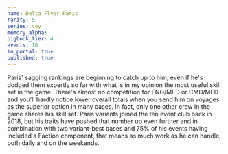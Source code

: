 ```yaml
---
name: Delta Flyer Paris
rarity: 5
series: voy
memory_alpha:
bigbook_tier: 4
events: 16
in_portal: true
published: true
---
```


Paris' sagging rankings are beginning to catch up to him, even if he's dodged them expertly so far with what is in my opinion the most useful skill set in the game. There's almost no competition for ENG/MED or CMD/MED and you'll hardly notice lower overall totals when you send him on voyages as the superior option in many cases. In fact, only one other crew in the game shares his skill set. Paris variants joined the ten event club back in 2018, but his traits have pushed that number up even further and in combination with two variant-best bases and 75% of his events having included a Faction component, that means as much work as he can handle, both daily and on the weekends.
